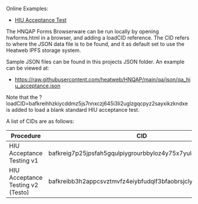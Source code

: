 Online Examples:

* [HIU Acceptance Test](https://heatweb.b-cdn.net/browserware/hwforms4.html?loadCID=bafkreibb3h2appcsvztmvfz4eiybfudqlf3bfaobrsjcly63pp6i5vgygi)

The HNQAP Forms Browserware can be run locally by opening hwforms.html in a browser, and adding a loadCID reference.
The CID refers to where the JSON data file is to be found, and it as default set to use the Heatweb IPFS storage system.

Sample JSON files can be found in this projects JSON folder. An example can be viewed at:

* https://raw.githubusercontent.com/heatweb/HNQAP/main/qa/json/qa_hiu_acceptance.json

Note that the ?loadCID=bafkreihhzkiycddmz5js7nnxczj645i3li2uglzgqcpyz2sayxikzkndxe is added to load a blank standard HIU acceptance test.

A list of CIDs are as follows:

| Procedure | CID |
| ------ | ------ |
| HIU Acceptance Testing v1 | bafkreig7p25jpsfah5gqulpiygrourbbyloz4y75x7yulgca5ecxwjanjm |
| HIU Acceptance Testing v2 (Testo) | bafkreibb3h2appcsvztmvfz4eiybfudqlf3bfaobrsjcly63pp6i5vgygi |



